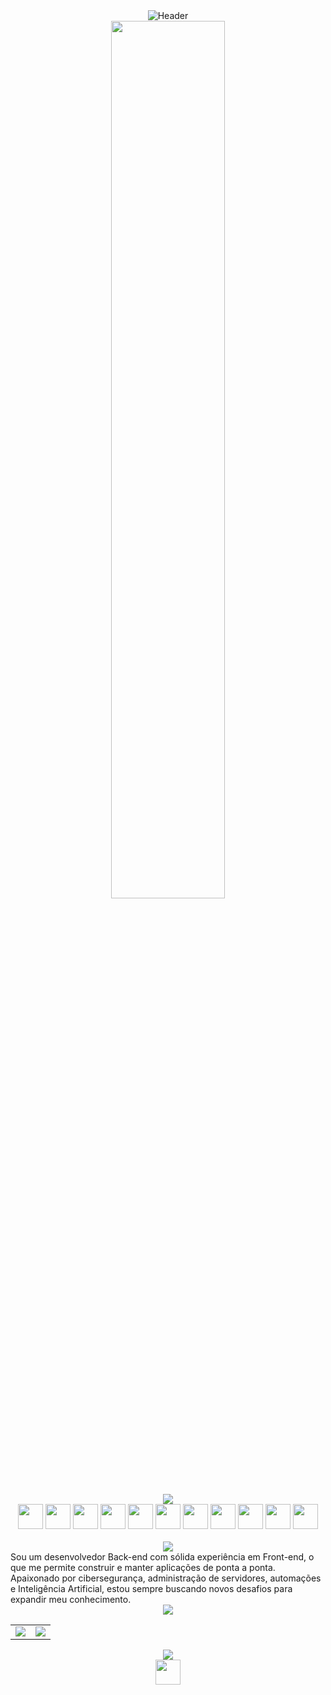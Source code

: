 <div align="center">
  <img src="https://capsule-render.vercel.app/api?type=waving&height=300&color=gradient:0,000000,50,303030,100,000000&fontColor=ffffff&text=Miguel%20B.%20Pinotti&fontSize=60&animation=fadeIn&desc=Back-end%20%7C%20Front-end%20%7C%20Cibersegurança%20%7C%20Automação%20%7C%20IA&descAlign=50&descAlignY=70" alt="Header"/>
</div>
<div align="center">
  <img src="https://i.pinimg.com/originals/b0/98/33/b09833472bdae26a0b637ea79fadd09e.gif" width="60%" />
</div>

<br>
<div align="center">
  <img src="https://readme-typing-svg.demolab.com?font=Fira+Code&size=30&color=FFFFFF&center=true&vCenter=true&width=300&lines=Ferramentas"/>
</div>
<div align="center">
  <img height="40" width="40" src="https://cdn.simpleicons.org/html5/FFFFFF" />
  <img height="40" width="40" src="https://cdn.simpleicons.org/css/FFFFFF" />
  <img height="40" width="40" src="https://cdn.simpleicons.org/javascript/FFFFFF" />
  <img height="40" width="40" src="https://cdn.simpleicons.org/nodedotjs/FFFFFF" />
  <img height="40" width="40" src="https://cdn.simpleicons.org/python/FFFFFF" />
  <img height="40" width="40" src="https://cdn.simpleicons.org/selenium/FFFFFF" />
  <img height="40" width="40" src="https://cdn.simpleicons.org/php/FFFFFF" />
  <img height="40" width="40" src="https://cdn.simpleicons.org/mysql/FFFFFF" />
  <img height="40" width="40" src="https://cdn.simpleicons.org/git/FFFFFF" />
  <img height="40" width="40" src="https://cdn.simpleicons.org/linux/FFFFFF" />
  <img height="40" width="40" src="https://cdn.simpleicons.org/nixos/FFFFFF" />
</div>

<br>
<div align="center">
  <img src="https://readme-typing-svg.demolab.com?font=Fira+Code&size=30&color=FFFFFF&center=true&vCenter=true&width=300&lines=Sobre+mim"/>
</div>
Sou um desenvolvedor Back-end com sólida experiência em Front-end, o que me permite construir e manter aplicações de ponta a ponta. Apaixonado por cibersegurança, administração de servidores, automações e Inteligência Artificial, estou sempre buscando novos desafios para expandir meu conhecimento.

<div align="center">
  <img src="https://readme-typing-svg.demolab.com?font=Fira+Code&size=30&color=FFFFFF&center=true&vCenter=true&width=300&lines=Status"/>
</div>

<table>
  <td>
    <img src="http://github-profile-summary-cards.vercel.app/api/cards/productive-time?username=miguel-b-p&theme=graywhite&utcOffset=3">
  </td>
  <td>
    <img src="https://github-readme-stats.vercel.app/api?username=miguel-b-p&show_icons=true&count_private=true&hide_border=true&theme=graywhite">
  </td>
</table>

<!-- <div align="center">
  <img src="https://github-readme-streak-stats.herokuapp.com/?user=miguel-b-p&theme=graywhite&hide_border=true">
  <img src="https://github-readme-stats.vercel.app/api?username=miguel-b-p&show_icons=true&count_private=true&hide_border=true&theme=graywhite">
</div> -->
<!-- ![miguel-b-p's Stats](https://github-readme-streak-stats.herokuapp.com/?user=miguel-b-p&theme=graywhite&hide_border=true) -->
<!-- ![miguel-b-p's Streak](https://github-readme-stats.vercel.app/api?username=miguel-b-p&show_icons=true&count_private=true&hide_border=true&theme=graywhite) -->

<div align="center">
  <img src="https://readme-typing-svg.demolab.com?font=Fira+Code&size=30&color=FFFFFF&center=true&vCenter=true&width=300&lines=Contato"/>
</div>
<div align="center">
  <a href="mailto:miguelpinotty@gmail.com">
    <img height="40" width="40" src="https://cdn.simpleicons.org/gmail/FFFFFF" />
  </a>
</div>
